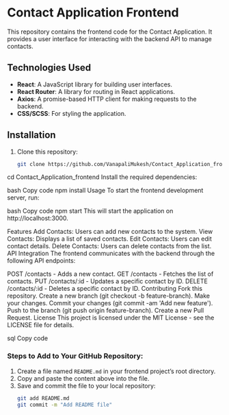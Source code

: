 # Contact Application Frontend

This repository contains the frontend code for the Contact Application. It provides a user interface for interacting with the backend API to manage contacts.

## Technologies Used

- **React**: A JavaScript library for building user interfaces.
- **React Router**: A library for routing in React applications.
- **Axios**: A promise-based HTTP client for making requests to the backend.
- **CSS/SCSS**: For styling the application.

## Installation

1. Clone this repository:
   ```bash
   git clone https://github.com/VanapaliMukesh/Contact_Application_frontend.git
cd Contact_Application_frontend
Install the required dependencies:

bash
Copy code
npm install
Usage
To start the frontend development server, run:

bash
Copy code
npm start
This will start the application on http://localhost:3000.

Features
Add Contacts: Users can add new contacts to the system.
View Contacts: Displays a list of saved contacts.
Edit Contacts: Users can edit contact details.
Delete Contacts: Users can delete contacts from the list.
API Integration
The frontend communicates with the backend through the following API endpoints:

POST /contacts - Adds a new contact.
GET /contacts - Fetches the list of contacts.
PUT /contacts/:id - Updates a specific contact by ID.
DELETE /contacts/:id - Deletes a specific contact by ID.
Contributing
Fork this repository.
Create a new branch (git checkout -b feature-branch).
Make your changes.
Commit your changes (git commit -am 'Add new feature').
Push to the branch (git push origin feature-branch).
Create a new Pull Request.
License
This project is licensed under the MIT License - see the LICENSE file for details.

sql
Copy code

### Steps to Add to Your GitHub Repository:
1. Create a file named `README.md` in your frontend project’s root directory.
2. Copy and paste the content above into the file.
3. Save and commit the file to your local repository:
   ```bash
   git add README.md
   git commit -m "Add README file"
